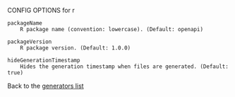 
CONFIG OPTIONS for r

	packageName
	    R package name (convention: lowercase). (Default: openapi)

	packageVersion
	    R package version. (Default: 1.0.0)

	hideGenerationTimestamp
	    Hides the generation timestamp when files are generated. (Default: true)

Back to the [generators list](README.md)
